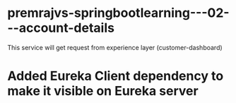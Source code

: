 # premrajvs-springbootlearning---02---account-details
This service will get request from experience layer (customer-dashboard)

# Added Eureka Client dependency to make it visible on Eureka server
